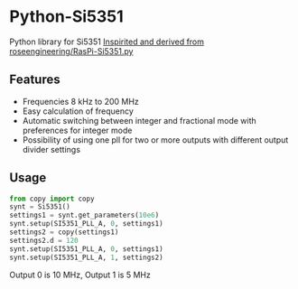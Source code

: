 # Python-Si5351
Python library for Si5351 
[Inspirited and derived from roseengineering/RasPi-Si5351.py ](https://github.com/roseengineering/RasPi-Si5351.py)

## Features
- Frequencies 8 kHz to 200 MHz
- Easy calculation of frequency
- Automatic switching between integer and fractional mode with preferences for integer mode
- Possibility of using one pll for two or more outputs with different output divider settings

## Usage
```Python
from copy import copy
synt = Si5351()
settings1 = synt.get_parameters(10e6)
synt.setup(SI5351_PLL_A, 0, settings1)
settings2 = copy(settings1)
settings2.d = 120
synt.setup(SI5351_PLL_A, 0, settings1)
synt.setup(SI5351_PLL_A, 1, settings2)
```
Output 0 is 10 MHz, Output 1 is 5 MHz
